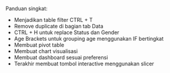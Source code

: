 Panduan singkat:
- Menjadikan table filter CTRL + T
- Remove duplicate di bagian tab Data
- CTRL + H untuk replace Status dan Gender
- Age Brackets untuk grouping age menggunakan IF bertingkat
- Membuat pivot table
- Membuat chart visualisasi
- Membuat dashboard sesuai preferensi
- Terakhir membuat tombol interactive menggunakan slicer
